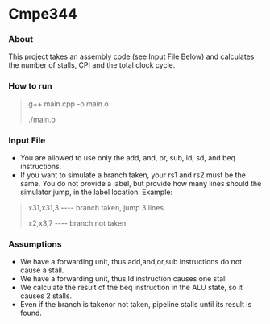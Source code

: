 # Cmpe344

### About
This project takes an assembly code (see Input File Below) and calculates the number of stalls, CPI and the total clock cycle.
### How to run
> g++ main.cpp -o main.o
> 
> ./main.o <input-path> <output-path>
### Input File
  * You are allowed to use only the add, and, or, sub, ld, sd, and beq instructions.
  * If you want to simulate a branch taken, your rs1 and rs2 must be the same. You do not provide a label, but provide how many lines should the simulator jump, in
the label location. Example:
  > x31,x31,3 ---- branch taken, jump 3 lines
  > 
  > x2,x3,7   ---- branch not taken
### Assumptions
  * We have a forwarding unit, thus add,and,or,sub instructions do not cause a stall.
  * We have a forwarding unit, thus ld instruction causes one stall
  * We calculate the result of the beq instruction in the ALU state, so it causes 2 stalls.
  * Even if the branch is takenor not taken, pipeline stalls until its result is found.

